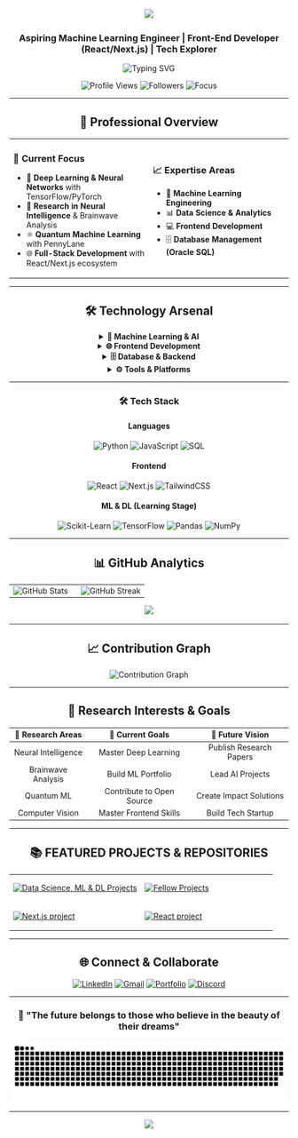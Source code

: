 <div align="center">

<div align="center">

<img src="https://capsule-render.vercel.app/api?type=waving&color=0:667eea,100:764ba2&height=120&section=header&text=Ashabul%20Yamin%20Tuhin&fontSize=40&fontColor=ffffff&animation=twinkling&fontAlignY=35" />

</div>

<div align="center">
<h3 align="center">Aspiring Machine Learning Engineer | Front-End Developer (React/Next.js) | Tech Explorer</h3>
<div align="center">
  <img src="https://readme-typing-svg.herokuapp.com?font=Fira+Code&weight=600&size=28&pause=1000&color=00D9FF&center=true&vCenter=true&width=600&lines=React+%7C+Next.js+Frontend+Developer;DL+%7C+ML+Projects+in+Progress;DBMS+with+Oracle+SQL+%7C+Open+Source+Enthusiast;Neural+Intelligence+Researcher" alt="Typing SVG" />
</div>

<p align="center">
  <img src="https://komarev.com/ghpvc/?username=infernoYam1n&color=brightgreen&style=for-the-badge" alt="Profile Views" />
  <img src="https://img.shields.io/github/followers/infernoYam1n?style=for-the-badge&color=blue" alt="Followers" />
  <img src="https://img.shields.io/badge/Focus-Machine%20Learning%20%26%20AI-brightgreen?style=for-the-badge" alt="Focus" />
</p>

</div>

---

## 🎯 **Professional Overview**

<table>
<tr>
<td width="50%">

### 🚀 **Current Focus**
- 🧠 **Deep Learning & Neural Networks** with TensorFlow/PyTorch
- 🔬 **Research in Neural Intelligence** & Brainwave Analysis
- ⚛️ **Quantum Machine Learning** with PennyLane
- 🌐 **Full-Stack Development** with React/Next.js ecosystem

</td>
<td width="50%">

### 📈 **Expertise Areas**
- 🤖 **Machine Learning Engineering**
- 📊 **Data Science & Analytics**
- 💻 **Frontend Development**
- 🗄️ **Database Management (Oracle SQL)**

</td>
</tr>
</table>

---



## 🛠️ **Technology Arsenal**

<details>
<summary><b>🧠 Machine Learning & AI</b></summary>
<br>

![Python](https://img.shields.io/badge/Python-3776AB?style=for-the-badge&logo=python&logoColor=white)
![TensorFlow](https://img.shields.io/badge/TensorFlow-FF6F00?style=for-the-badge&logo=TensorFlow&logoColor=white)
![PyTorch](https://img.shields.io/badge/PyTorch-EE4C2C?style=for-the-badge&logo=pytorch&logoColor=white)
![Scikit-Learn](https://img.shields.io/badge/scikit--learn-F7931E?style=for-the-badge&logo=scikit-learn&logoColor=white)
![Pandas](https://img.shields.io/badge/Pandas-150458?style=for-the-badge&logo=pandas&logoColor=white)
![NumPy](https://img.shields.io/badge/Numpy-013243?style=for-the-badge&logo=numpy&logoColor=white)
![Matplotlib](https://img.shields.io/badge/Matplotlib-11557c?style=for-the-badge&logo=python&logoColor=white)
![Seaborn](https://img.shields.io/badge/Seaborn-388e3c?style=for-the-badge&logo=python&logoColor=white)
![Jupyter](https://img.shields.io/badge/Jupyter-F37626?style=for-the-badge&logo=Jupyter&logoColor=white)

</details>

<details>
<summary><b>🌐 Frontend Development</b></summary>
<br>

![React](https://img.shields.io/badge/React-20232A?style=for-the-badge&logo=react&logoColor=61DAFB)
![Next.js](https://img.shields.io/badge/Next.js-000000?style=for-the-badge&logo=next.js&logoColor=white)
![TypeScript](https://img.shields.io/badge/TypeScript-007ACC?style=for-the-badge&logo=typescript&logoColor=white)
![JavaScript](https://img.shields.io/badge/JavaScript-F7DF1E?style=for-the-badge&logo=javascript&logoColor=black)
![TailwindCSS](https://img.shields.io/badge/Tailwind_CSS-38B2AC?style=for-the-badge&logo=tailwind-css&logoColor=white)
![HTML5](https://img.shields.io/badge/HTML5-E34F26?style=for-the-badge&logo=html5&logoColor=white)
![CSS3](https://img.shields.io/badge/CSS3-1572B6?style=for-the-badge&logo=css3&logoColor=white)

</details>

<details>
<summary><b>🗄️ Database & Backend</b></summary>
<br>

![Oracle](https://img.shields.io/badge/Oracle-F80000?style=for-the-badge&logo=oracle&logoColor=white)
![Node.js](https://img.shields.io/badge/Node.js-43853D?style=for-the-badge&logo=node.js&logoColor=white)


</details>

<details>
<summary><b>⚙️ Tools & Platforms</b></summary>
<br>

![Git](https://img.shields.io/badge/Git-F05032?style=for-the-badge&logo=git&logoColor=white)
![GitHub](https://img.shields.io/badge/GitHub-100000?style=for-the-badge&logo=github&logoColor=white)
![VS Code](https://img.shields.io/badge/VS_Code-007ACC?style=for-the-badge&logo=visual-studio-code&logoColor=white)
![Google Colab](https://img.shields.io/badge/Google_Colab-F9AB00?style=for-the-badge&logo=google-colab&logoColor=white)
![Anaconda](https://img.shields.io/badge/Anaconda-44A833?style=for-the-badge&logo=anaconda&logoColor=white)

</details>

---

### 🛠️ Tech Stack

#### Languages
![Python](https://img.shields.io/badge/Python-3670A0?style=for-the-badge&logo=python&logoColor=white)
![JavaScript](https://img.shields.io/badge/JavaScript-F7DF1E?style=for-the-badge&logo=javascript&logoColor=black)
![SQL](https://img.shields.io/badge/OracleSQL-F80000?style=for-the-badge&logo=oracle&logoColor=white)

#### Frontend
![React](https://img.shields.io/badge/React-20232A?style=for-the-badge&logo=react&logoColor=61DAFB)
![Next.js](https://img.shields.io/badge/Next.js-000000?style=for-the-badge&logo=nextdotjs&logoColor=white)
![TailwindCSS](https://img.shields.io/badge/TailwindCSS-38b2ac?style=for-the-badge&logo=tailwind-css&logoColor=white)

#### ML & DL (Learning Stage)
![Scikit-Learn](https://img.shields.io/badge/Scikit--Learn-F7931E?style=for-the-badge&logo=scikit-learn&logoColor=white)
![TensorFlow](https://img.shields.io/badge/TensorFlow-FF6F00?style=for-the-badge&logo=tensorflow&logoColor=white)
![Pandas](https://img.shields.io/badge/Pandas-150458?style=for-the-badge&logo=pandas&logoColor=white)
![NumPy](https://img.shields.io/badge/Numpy-013243?style=for-the-badge&logo=numpy&logoColor=white)

---

## 📊 **GitHub Analytics**

<div align="center">
<table>
<tr>
<td width="50%">

<img src="https://github-readme-stats.vercel.app/api?username=infernoYam1n&show_icons=true&theme=tokyonight&hide_border=true&count_private=true" alt="GitHub Stats" />

</td>
<td width="50%">

<img src="https://github-readme-streak-stats.herokuapp.com?user=infernoYam1n&theme=tokyonight&hide_border=true" alt="GitHub Streak" />

</td>
</tr>
</table>
<div align="center">
  <img src="https://github-readme-stats.vercel.app/api/top-langs/?username=infernoYam1n&layout=compact&theme=radical&hide_border=true&langs_count=8" />
</div>


</div>





---

## 📈 **Contribution Graph**

<div align="center">
<img src="https://github-readme-activity-graph.vercel.app/graph?username=infernoYam1n&theme=tokyo-night&hide_border=true&area=true" alt="Contribution Graph" />
</div>

---

## 🎯 **Research Interests & Goals**

<div align="center">

| 🔬 **Research Areas** | 🎯 **Current Goals** | 🚀 **Future Vision** |
|:---:|:---:|:---:|
| Neural Intelligence | Master Deep Learning | Publish Research Papers |
| Brainwave Analysis | Build ML Portfolio | Lead AI Projects |
| Quantum ML | Contribute to Open Source | Create Impact Solutions |
| Computer Vision | Master Frontend Skills | Build Tech Startup |

</div>

---

<div align="center">

## 📚 **FEATURED PROJECTS & REPOSITORIES**

</div>

<div align="center">

<table>
<tr>
<td width="50%">

[![Data Science, ML & DL Projects](https://github-readme-stats.vercel.app/api/pin/?username=infernoYam1n&repo=BlazeData&theme=gradient&bg_color=0,667eea,764ba2&title_color=ffffff&text_color=ffffff&icon_color=ffffff&hide_border=true)](https://github.com/infernoYam1n/BlazeData.git)

</td>
<td width="50%">

[![Fellow Projects](https://github-readme-stats.vercel.app/api/pin/?username=infernoYam1n&repo=HeadstarterAI&theme=gradient&bg_color=0,667eea,764ba2&title_color=ffffff&text_color=ffffff&icon_color=ffffff&hide_border=true)](https://github.com/infernoYam1n/HeadstarterAI.git)

</td>
</tr>
<tr>
<td width="50%">

[![Next.js project](https://github-readme-stats.vercel.app/api/pin/?username=infernoYam1n&repo=EchoGPT&theme=gradient&bg_color=0,667eea,764ba2&title_color=ffffff&text_color=ffffff&icon_color=ffffff&hide_border=true)](https://github.com/infernoYam1n/EchoGPT.git)

</td>
<td width="50%">

[![React project](https://github-readme-stats.vercel.app/api/pin/?username=infernoYam1n&repo=slytherine&theme=gradient&bg_color=0,667eea,764ba2&title_color=ffffff&text_color=ffffff&icon_color=ffffff&hide_border=true)](https://github.com/infernoYam1n/slytherine.git)


</td>
</tr>
</table>

</div>



---

## 🌐 **Connect & Collaborate**

<div align="center">

[![LinkedIn](https://img.shields.io/badge/LinkedIn-0077B5?style=for-the-badge&logo=linkedin&logoColor=white)](https://www.linkedin.com/in/yamin401533/)
[![Gmail](https://img.shields.io/badge/Gmail-D14836?style=for-the-badge&logo=gmail&logoColor=white)](mailto:ashabulyamintuhin@gmail.com)
[![Portfolio](https://img.shields.io/badge/Portfolio-FF5722?style=for-the-badge&logo=firefox-browser&logoColor=white)](https://infernoYam1n.github.io/AshabulYamin/)
[![Discord](https://img.shields.io/badge/Discord-7289DA?style=for-the-badge&logo=discord&logoColor=white)](#)

</div>

---


<div align="center">

### 💫 **"The future belongs to those who believe in the beauty of their dreams"**

<img src="https://raw.githubusercontent.com/platane/platane/output/github-contribution-grid-snake-dark.svg" alt="Snake animation" />

</div>

---

<div align="center">
<img src="https://capsule-render.vercel.app/api?type=waving&color=gradient&height=100&section=footer&animation=fadeIn" />
</div>
